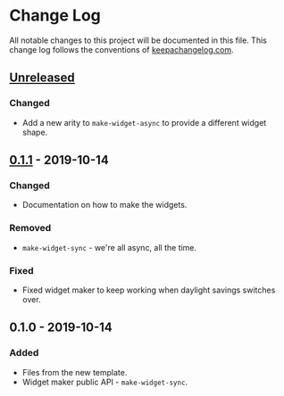 # Change Log
All notable changes to this project will be documented in this file. This change log follows the conventions of [keepachangelog.com](http://keepachangelog.com/).

## [Unreleased]
### Changed
- Add a new arity to `make-widget-async` to provide a different widget shape.

## [0.1.1] - 2019-10-14
### Changed
- Documentation on how to make the widgets.

### Removed
- `make-widget-sync` - we're all async, all the time.

### Fixed
- Fixed widget maker to keep working when daylight savings switches over.

## 0.1.0 - 2019-10-14
### Added
- Files from the new template.
- Widget maker public API - `make-widget-sync`.

[Unreleased]: https://github.com/your-name/soccer-ranking-project/compare/0.1.1...HEAD
[0.1.1]: https://github.com/your-name/soccer-ranking-project/compare/0.1.0...0.1.1
